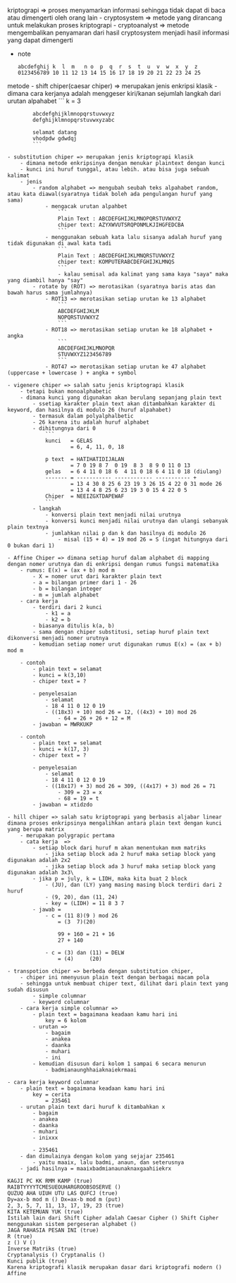 kriptograpi => proses menyamarkan informasi sehingga tidak dapat di baca atau dimengerti oleh orang lain
    - cryptosystem => metode yang dirancang untuk melakukan proses kriptograpi
    - cryptoanalyst => metode mengembalikan penyamaran dari hasil cryptosystem menjadi hasil informasi yang dapat dimengerti

- note
  ```
  abcdefghij k  l  m   n o  p  q  r  s  t  u  v  w  x  y  z
  0123456789 10 11 12 13 14 15 16 17 18 19 20 21 22 23 24 25
  ```
metode
    - shift chiper(caesar chiper) => merupakan jenis enkripsi klasik
        - dimana cara kerjanya adalah menggeser kiri/kanan sejumlah langkah dari urutan alpahabet
            ```
            k = 3

            abcdefghijklmnopqrstuvwxyz
            defghijklmnopqrstuvwxyzabc

            selamat datang
            vhodpdw gdwdqj
            ```
    
    - substitution chiper => merupakan jenis kriptograpi klasik
        - dimana metode enkripsinya dengan menukar plaintext dengan kunci
        - kunci ini huruf tunggal, atau lebih. atau bisa juga sebuah kalimat
        - jenis
            - random alphabet => mengubah seubah teks alpahabet random, atau kata diawal(syaratnya tidak boleh ada pengulangan huruf yang sama)
                - mengacak urutan alpahbet
                    ```
                    Plain Text : ABCDEFGHIJKLMNOPQRSTUVWXYZ
                    chiper text: AZYXWVUTSRQPONMLKJIHGFEDCBA
                    ```
                - menggunakan sebuah kata lalu sisanya adalah huruf yang tidak digunakan di awal kata tadi
                    ```
                    Plain Text : ABCDEFGHIJKLMNQRSTUVWXYZ
                    chiper text: KOMPUTERABCDEFGHIJKLMNQS
                    ```
                    - kalau semisal ada kalimat yang sama kaya "saya" maka yang diambil hanya "say"
            - rotate by (ROT) => merotasikan (syaratnya baris atas dan bawah harus sama jumlahnya)
                - ROT13 => merotasikan setiap urutan ke 13 alphabet
                    ```
                    ABCDEFGHIJKLM
                    NOPQRSTUVWXYZ
                    ```
                - ROT18 => merotasikan setiap urutan ke 18 alphabet + angka
                    ```
                    ABCDEFGHIJKLMNOPQR
                    STUVWXYZ123456789
                    ```
                - ROT47 => merotasikan setiap urutan ke 47 alphabet (uppercase + lowercase ) + angka + symbol

    - vigenere chiper => salah satu jenis kriptograpi klasik
        - tetapi bukan monoalphabetic
        - dimana kunci yang digunakan akan berulang sepanjang plain text
            - ssetiap karakter plain text akan ditambahkan karakter di keyword, dan hasilnya di modulo 26 (huruf alpahabet)
            - termasuk dalam polyalphalbetic
            - 26 karena itu adalah huruf alphabet
            - dihitungnya dari 0
                ```
                kunci   = GELAS
                        = 6, 4, 11, 0, 18

                p text  = HATIHATIDIJALAN
                        = 7 0 19 8 7  0 19  8 3  8 9 0 11 0 13
                gelas   = 6 4 11 0 18 6  4 11 0 18 6 4 11 0 18 (diulang)
                ------- = ----------- ------------ ----------- +
                        = 13 4 30 8 25 6 23 19 3 26 15 4 22 0 31 mode 26
                        = 13 4 4 8 25 6 23 19 3 0 15 4 22 0 5
                Chiper  = NEEIZGXTDAPEWAF
                ```
            - langkah
                - konversi plain text menjadi nilai urutnya
                - konversi kunci menjadi nilai urutnya dan ulangi sebanyak plain textnya
                - jumlahkan nilai p dan k dan hasilnya di modulo 26
                    - misal (15 + 4) = 19 mod 26 = S (ingat hitungnya dari 0 bukan dari 1)
        
    - Affine Chiper => dimana setiap huruf dalam alphabet di mapping dengan nomer urutnya dan di enkripsi dengan rumus fungsi matematika
        - rumus: E(x) = (ax + b) mod m
            - X = nomer urut dari karakter plain text
            - a = bilangan primer dari 1 - 26
            - b = bilangan integer
            - m = jumlah alphabet
        - cara kerja
            - terdiri dari 2 kunci
                - k1 = a
                - k2 = b
            - biasanya ditulis k(a, b)
            - sama dengan chiper substitusi, setiap huruf plain text dikonversi menjadi nomer urutnya
            - kemudian setiap nomer urut digunakan rumus E(x) = (ax + b) mod m

        - contoh
            - plain text = selamat
            - kunci = k(3,10)
            - chiper text = ?

            - penyelesaian
                - selamat
                - 18 4 11 0 12 0 19
                - ((18x3) + 10) mod 26 = 12, ((4x3) + 10) mod 26
                    - 64 = 26 + 26 + 12 = M
            - jawaban = MWRKUKP
        
        - contoh
            - plain text = selamat
            - kunci = k(17, 3)
            - chiper text = ?

            - penyelesaian
                - selamat
                - 18 4 11 0 12 0 19
                - ((18x17) + 3) mod 26 = 309, ((4x17) + 3) mod 26 = 71
                    - 309 = 23 = x
                    - 68 = 19 = t
            - jawaban = xtidzdo

    - hill chiper => salah satu kriptograpi yang berbasis aljabar linear dimana proses enkripsinya mengalihkan antara plain text dengan kunci yang berupa matrix
        - merupakan polygrapic pertama
        - cata kerja  =>
            - setiap block dari huruf m akan menentukan mxm matriks
                - jika setiap block ada 2 huruf maka setiap block yang digunakan adalah 2x2
                - jika setiap block ada 3 huruf maka setiap block yang digunakan adalah 3x3\
            - jika p = july, k = LIDH, maka kita buat 2 block
                - (JU), dan (LY) yang masing masing block terdiri dari 2 huruf
                - (9, 20), dan (11, 24)
                - key = (LIDH) = 11 8 3 7
            - jawab = 
                - c = (11 8)(9 ) mod 26
                    = (3  7)(20) 

                    99 + 160 = 21 + 16
                    27 + 140

                - c = (3) dan (11) = DELW
                    = (4)     (20)
    
    - transpotion chiper => berbeda dengan substitution chiper, 
        - chiper ini nmenyusun plain text dengan berbagai macam pola
        - sehingga untuk membuat chiper text, dilihat dari plain text yang sudah disusun
            - simple columnar
            - keyword columnar
        - cara kerja simple columnar => 
            - plain text = bagaimana keadaan kamu hari ini
                key = 6 kolom
            - urutan => 
                - bagaim
                - anakea
                - daanka
                - muhari
                - ini
            - kemudian disusun dari kolom 1 sampai 6 secara menurun
                - badmianaunghhaiaknaiekrmaai
        
    - cara kerja keyword columnar
        - plain text = bagaimana keadaan kamu hari ini
            key = cerita
                = 235461
        - urutan plain text dari huruf k ditambahkan x
            - bagaim
            - anakea
            - daanka
            - muhari
            - inixxx

            - 235461
        - dan dimulainya dengan kolom yang sejajar 235461
            - yaitu maaix, lalu badmi, anaun, dan seterusnya
        - jadi hasilnya = maaixbadmianaunaknaxgaahiiekrx

```
KAGJI PC KK RMM KAMP (true)
RAIBTYYYYTCMESUEOUHARGROOBSOSERVE ()
QUZUQ AHA UIUH UTU LAS QUFCJ (true)
Dy=ax-b mod m () Dx=ax-b mod m (put)
2, 3, 5, 7, 11, 13, 17, 19, 23 (true)
KITA KETEMUAN YUK (true)
Istilah lain dari Shift Cipher adalah Caesar Cipher () Shift Cipher menggunakan sistem pergeseran alphabet ()
JAGA RAHASIA PESAN INI (true)
R (true)
z () V ()
Inverse Matriks (true)
Cryptanalysis () Cryptanalis ()
Kunci publik (true)
Karena kriptografi klasik merupakan dasar dari kriptografi modern ()
Affine
```
